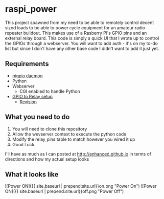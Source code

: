 # raspi_power
This project spawned from my need to be able to remotely control decent sized loads to be able to power cycle equipment for an amateur radio repeater buildout.  This makes use of a Rasberry Pi's GPIO pins and an external relay board.  This code is simply a quick UI that I wrote up to control the GPIOs through a webserver.  You will want to add auth - it's on my to-do list but since I don't have any other base code I didn't want to add it just yet.

## Requirements
* [pigpio daemon](http://abyz.co.uk/rpi/pigpio/)
* Python
* Webserver
    - CGI enabled to handle Python
* [GPIO to Relay setup](http://enhanced.github.io/2016/02/Rasberry_Pi_Power_Control_PT1)
    - [Revision](http://enhanced.github.io/2016/02/Rasberry_Pi_Power_Control_PT1_5)

## What you need to do
1. You will need to clone this repository
2. Allow the wevserver context to execute the python code 
3. Modify the relay_pins table to match however you wired it up
4. Good Luck 

I'll have as much as I can posted at http://enhanced.github.io in terms of directions and how my actual setup looks

## What it looks like
![Power ON]({{ site.baseurl | prepend:site.url}}on.png "Power On")
![Power ON]({{ site.baseurl | prepend:site.url}}off.png "Power Off")
